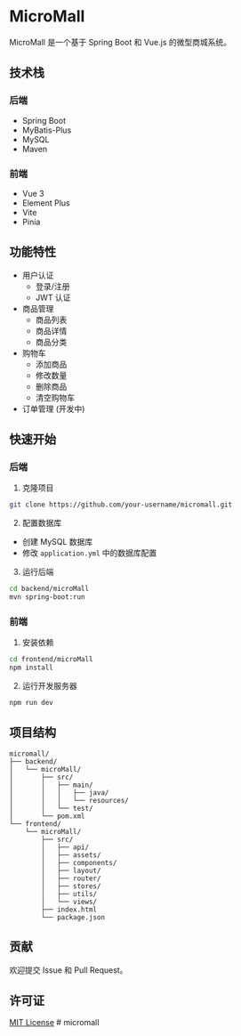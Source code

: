 # MicroMall

MicroMall 是一个基于 Spring Boot 和 Vue.js 的微型商城系统。

## 技术栈

### 后端
- Spring Boot
- MyBatis-Plus
- MySQL
- Maven

### 前端
- Vue 3
- Element Plus
- Vite
- Pinia

## 功能特性

- 用户认证
  - 登录/注册
  - JWT 认证
- 商品管理
  - 商品列表
  - 商品详情
  - 商品分类
- 购物车
  - 添加商品
  - 修改数量
  - 删除商品
  - 清空购物车
- 订单管理 (开发中)

## 快速开始

### 后端

1. 克隆项目
```bash
git clone https://github.com/your-username/micromall.git
```

2. 配置数据库
- 创建 MySQL 数据库
- 修改 `application.yml` 中的数据库配置

3. 运行后端
```bash
cd backend/microMall
mvn spring-boot:run
```

### 前端

1. 安装依赖
```bash
cd frontend/microMall
npm install
```

2. 运行开发服务器
```bash
npm run dev
```

## 项目结构

```
micromall/
├── backend/
│   └── microMall/
│       ├── src/
│       │   ├── main/
│       │   │   ├── java/
│       │   │   └── resources/
│       │   └── test/
│       └── pom.xml
└── frontend/
    └── microMall/
        ├── src/
        │   ├── api/
        │   ├── assets/
        │   ├── components/
        │   ├── layout/
        │   ├── router/
        │   ├── stores/
        │   ├── utils/
        │   └── views/
        ├── index.html
        └── package.json
```

## 贡献

欢迎提交 Issue 和 Pull Request。

## 许可证

[MIT License](LICENSE) #   m i c r o m a l l  
 